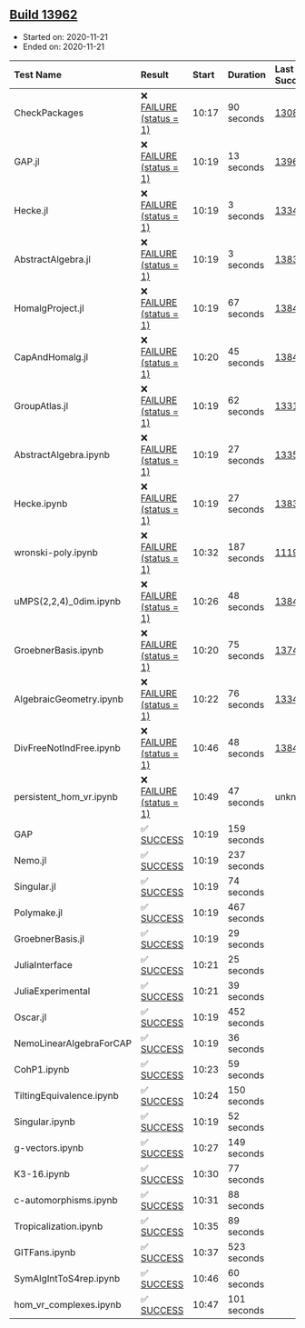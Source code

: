 ## [Build 13962](https://oscarci.mathematik.uni-kl.de/job/oscar/13962/)

* Started on: 2020-11-21
* Ended on: 2020-11-21

| Test Name    | Result | Start | Duration | Last Success | First Failure |
|:-------------|:-------|:------|:---------|:-------------|:--------------|
| CheckPackages | ❌ [FAILURE (status = 1)](https://oscarci.mathematik.uni-kl.de/job/oscar/13962/artifact/logs/build-13962/CheckPackages.log) | 10:17 | 90 seconds | [13085](https://oscarci.mathematik.uni-kl.de/job/oscar/13085/) | [13086](https://oscarci.mathematik.uni-kl.de/job/oscar/13086/) |
| GAP.jl | ❌ [FAILURE (status = 1)](https://oscarci.mathematik.uni-kl.de/job/oscar/13962/artifact/logs/build-13962/GAP.jl.log) | 10:19 | 13 seconds | [13961](https://oscarci.mathematik.uni-kl.de/job/oscar/13961/) | [13962](https://oscarci.mathematik.uni-kl.de/job/oscar/13962/) |
| Hecke.jl | ❌ [FAILURE (status = 1)](https://oscarci.mathematik.uni-kl.de/job/oscar/13962/artifact/logs/build-13962/Hecke.jl.log) | 10:19 | 3 seconds | [13341](https://oscarci.mathematik.uni-kl.de/job/oscar/13341/) | [13342](https://oscarci.mathematik.uni-kl.de/job/oscar/13342/) |
| AbstractAlgebra.jl | ❌ [FAILURE (status = 1)](https://oscarci.mathematik.uni-kl.de/job/oscar/13962/artifact/logs/build-13962/AbstractAlgebra.jl.log) | 10:19 | 3 seconds | [13837](https://oscarci.mathematik.uni-kl.de/job/oscar/13837/) | [13838](https://oscarci.mathematik.uni-kl.de/job/oscar/13838/) |
| HomalgProject.jl | ❌ [FAILURE (status = 1)](https://oscarci.mathematik.uni-kl.de/job/oscar/13962/artifact/logs/build-13962/HomalgProject.jl.log) | 10:19 | 67 seconds | [13845](https://oscarci.mathematik.uni-kl.de/job/oscar/13845/) | [13846](https://oscarci.mathematik.uni-kl.de/job/oscar/13846/) |
| CapAndHomalg.jl | ❌ [FAILURE (status = 1)](https://oscarci.mathematik.uni-kl.de/job/oscar/13962/artifact/logs/build-13962/CapAndHomalg.jl.log) | 10:20 | 45 seconds | [13845](https://oscarci.mathematik.uni-kl.de/job/oscar/13845/) | [13846](https://oscarci.mathematik.uni-kl.de/job/oscar/13846/) |
| GroupAtlas.jl | ❌ [FAILURE (status = 1)](https://oscarci.mathematik.uni-kl.de/job/oscar/13962/artifact/logs/build-13962/GroupAtlas.jl.log) | 10:19 | 62 seconds | [13311](https://oscarci.mathematik.uni-kl.de/job/oscar/13311/) | [13312](https://oscarci.mathematik.uni-kl.de/job/oscar/13312/) |
| AbstractAlgebra.ipynb | ❌ [FAILURE (status = 1)](https://oscarci.mathematik.uni-kl.de/job/oscar/13962/artifact/logs/build-13962/AbstractAlgebra.ipynb.log) | 10:19 | 27 seconds | [13355](https://oscarci.mathematik.uni-kl.de/job/oscar/13355/) | [13356](https://oscarci.mathematik.uni-kl.de/job/oscar/13356/) |
| Hecke.ipynb | ❌ [FAILURE (status = 1)](https://oscarci.mathematik.uni-kl.de/job/oscar/13962/artifact/logs/build-13962/Hecke.ipynb.log) | 10:19 | 27 seconds | [13837](https://oscarci.mathematik.uni-kl.de/job/oscar/13837/) | [13838](https://oscarci.mathematik.uni-kl.de/job/oscar/13838/) |
| wronski-poly.ipynb | ❌ [FAILURE (status = 1)](https://oscarci.mathematik.uni-kl.de/job/oscar/13962/artifact/logs/build-13962/wronski-poly.ipynb.log) | 10:32 | 187 seconds | [11192](https://oscarci.mathematik.uni-kl.de/job/oscar/11192/) | [11193](https://oscarci.mathematik.uni-kl.de/job/oscar/11193/) |
| uMPS(2,2,4)_0dim.ipynb | ❌ [FAILURE (status = 1)](https://oscarci.mathematik.uni-kl.de/job/oscar/13962/artifact/logs/build-13962/uMPS-2-2-4-_0dim.ipynb.log) | 10:26 | 48 seconds | [13841](https://oscarci.mathematik.uni-kl.de/job/oscar/13841/) | [13842](https://oscarci.mathematik.uni-kl.de/job/oscar/13842/) |
| GroebnerBasis.ipynb | ❌ [FAILURE (status = 1)](https://oscarci.mathematik.uni-kl.de/job/oscar/13962/artifact/logs/build-13962/GroebnerBasis.ipynb.log) | 10:20 | 75 seconds | [13748](https://oscarci.mathematik.uni-kl.de/job/oscar/13748/) | [13749](https://oscarci.mathematik.uni-kl.de/job/oscar/13749/) |
| AlgebraicGeometry.ipynb | ❌ [FAILURE (status = 1)](https://oscarci.mathematik.uni-kl.de/job/oscar/13962/artifact/logs/build-13962/AlgebraicGeometry.ipynb.log) | 10:22 | 76 seconds | [13341](https://oscarci.mathematik.uni-kl.de/job/oscar/13341/) | [13342](https://oscarci.mathematik.uni-kl.de/job/oscar/13342/) |
| DivFreeNotIndFree.ipynb | ❌ [FAILURE (status = 1)](https://oscarci.mathematik.uni-kl.de/job/oscar/13962/artifact/logs/build-13962/DivFreeNotIndFree.ipynb.log) | 10:46 | 48 seconds | [13845](https://oscarci.mathematik.uni-kl.de/job/oscar/13845/) | [13846](https://oscarci.mathematik.uni-kl.de/job/oscar/13846/) |
| persistent_hom_vr.ipynb | ❌ [FAILURE (status = 1)](https://oscarci.mathematik.uni-kl.de/job/oscar/13962/artifact/logs/build-13962/persistent_hom_vr.ipynb.log) | 10:49 | 47 seconds | unknown | unknown |
| GAP | ✅ [SUCCESS](https://oscarci.mathematik.uni-kl.de/job/oscar/13962/artifact/logs/build-13962/GAP.log) | 10:19 | 159 seconds |  |  |
| Nemo.jl | ✅ [SUCCESS](https://oscarci.mathematik.uni-kl.de/job/oscar/13962/artifact/logs/build-13962/Nemo.jl.log) | 10:19 | 237 seconds |  |  |
| Singular.jl | ✅ [SUCCESS](https://oscarci.mathematik.uni-kl.de/job/oscar/13962/artifact/logs/build-13962/Singular.jl.log) | 10:19 | 74 seconds |  |  |
| Polymake.jl | ✅ [SUCCESS](https://oscarci.mathematik.uni-kl.de/job/oscar/13962/artifact/logs/build-13962/Polymake.jl.log) | 10:19 | 467 seconds |  |  |
| GroebnerBasis.jl | ✅ [SUCCESS](https://oscarci.mathematik.uni-kl.de/job/oscar/13962/artifact/logs/build-13962/GroebnerBasis.jl.log) | 10:19 | 29 seconds |  |  |
| JuliaInterface | ✅ [SUCCESS](https://oscarci.mathematik.uni-kl.de/job/oscar/13962/artifact/logs/build-13962/JuliaInterface.log) | 10:21 | 25 seconds |  |  |
| JuliaExperimental | ✅ [SUCCESS](https://oscarci.mathematik.uni-kl.de/job/oscar/13962/artifact/logs/build-13962/JuliaExperimental.log) | 10:21 | 39 seconds |  |  |
| Oscar.jl | ✅ [SUCCESS](https://oscarci.mathematik.uni-kl.de/job/oscar/13962/artifact/logs/build-13962/Oscar.jl.log) | 10:19 | 452 seconds |  |  |
| NemoLinearAlgebraForCAP | ✅ [SUCCESS](https://oscarci.mathematik.uni-kl.de/job/oscar/13962/artifact/logs/build-13962/NemoLinearAlgebraForCAP.log) | 10:19 | 36 seconds |  |  |
| CohP1.ipynb | ✅ [SUCCESS](https://oscarci.mathematik.uni-kl.de/job/oscar/13962/artifact/logs/build-13962/CohP1.ipynb.log) | 10:23 | 59 seconds |  |  |
| TiltingEquivalence.ipynb | ✅ [SUCCESS](https://oscarci.mathematik.uni-kl.de/job/oscar/13962/artifact/logs/build-13962/TiltingEquivalence.ipynb.log) | 10:24 | 150 seconds |  |  |
| Singular.ipynb | ✅ [SUCCESS](https://oscarci.mathematik.uni-kl.de/job/oscar/13962/artifact/logs/build-13962/Singular.ipynb.log) | 10:19 | 52 seconds |  |  |
| g-vectors.ipynb | ✅ [SUCCESS](https://oscarci.mathematik.uni-kl.de/job/oscar/13962/artifact/logs/build-13962/g-vectors.ipynb.log) | 10:27 | 149 seconds |  |  |
| K3-16.ipynb | ✅ [SUCCESS](https://oscarci.mathematik.uni-kl.de/job/oscar/13962/artifact/logs/build-13962/K3-16.ipynb.log) | 10:30 | 77 seconds |  |  |
| c-automorphisms.ipynb | ✅ [SUCCESS](https://oscarci.mathematik.uni-kl.de/job/oscar/13962/artifact/logs/build-13962/c-automorphisms.ipynb.log) | 10:31 | 88 seconds |  |  |
| Tropicalization.ipynb | ✅ [SUCCESS](https://oscarci.mathematik.uni-kl.de/job/oscar/13962/artifact/logs/build-13962/Tropicalization.ipynb.log) | 10:35 | 89 seconds |  |  |
| GITFans.ipynb | ✅ [SUCCESS](https://oscarci.mathematik.uni-kl.de/job/oscar/13962/artifact/logs/build-13962/GITFans.ipynb.log) | 10:37 | 523 seconds |  |  |
| SymAlgIntToS4rep.ipynb | ✅ [SUCCESS](https://oscarci.mathematik.uni-kl.de/job/oscar/13962/artifact/logs/build-13962/SymAlgIntToS4rep.ipynb.log) | 10:46 | 60 seconds |  |  |
| hom_vr_complexes.ipynb | ✅ [SUCCESS](https://oscarci.mathematik.uni-kl.de/job/oscar/13962/artifact/logs/build-13962/hom_vr_complexes.ipynb.log) | 10:47 | 101 seconds |  |  |

